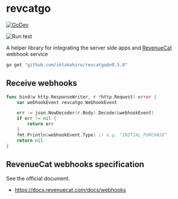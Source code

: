 # revcatgo

[![GoDev][godev-image]][godev-url]

![Run test](https://github.com/iktakahiro/revcatgo/workflows/Run%20test/badge.svg?branch=main)

A helper library for integrating the server side apps and [RevenueCat](https://www.revenuecat.com) webhook service

```bash
go get "github.com/iktakahiro/revcatgo@v0.5.0"
```

## Receive webhooks

```go
func bind(w http.ResponseWriter, r *http.Request) error {
    var webhookEvent revcatgo.WebhookEvent

    err := json.NewDecoder(r.Body).Decode(&webhookEvent)
    if err != nil {
        return err
    }
    fmt.Println(webhookEvent.Type) // e.g. "INITIAL_PURCHASE"
    return nil
}
```

## RevenueCat webhooks specification

See the official document.

* https://docs.revenuecat.com/docs/webhooks

[godev-image]: https://pkg.go.dev/badge/github.com/iktakahiro/revcatgo
[godev-url]: https://pkg.go.dev/github.com/iktakahiro/revcatgo